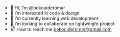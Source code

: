 - 👋 Hi, I’m @bekouideromar
- 👀 I’m interested in code & design
- 🌱 I’m currently learning web development
- 💞️ I’m looking to collaborate on lightweight project
- 📫 How to reach me  bekouideromar@gmail.com
<!---
bekouideromar/bekouideromar is a ✨ special ✨ repository because its `README.md` (this file) appears on your GitHub profile.
You can click the Preview link to take a look at your changes.
--->
